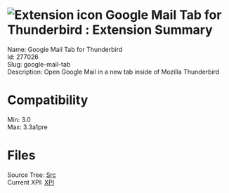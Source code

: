 # ![Extension icon](https://addons.thunderbird.net/user-media/addon_icons/277/277026-64.png?modified=1297225234) Google Mail Tab for Thunderbird : Extension Summary

Name: Google Mail Tab for Thunderbird  
Id: 277026  
Slug: google-mail-tab  
Description: Open Google Mail in a new tab inside of Mozilla Thunderbird
  

# Compatibility
Min: 3.0  
Max: 3.3a1pre  

# Files

Source Tree: [Src](C:/Dev/Thunderbird/ThunderKdB/xall/xOther/277026-google-mail-tab/src)  
Current XPI: [XPI](C:/Dev/Thunderbird/ThunderKdB/xall/xOther/277026-google-mail-tab/xpi)  



